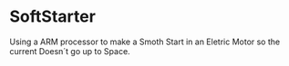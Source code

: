 # SoftStarter
Using a ARM processor to make a Smoth Start in an Eletric Motor so the current Doesn´t go up to Space.
